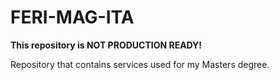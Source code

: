 # FERI-MAG-ITA

**This repository is NOT PRODUCTION READY!**

Repository that contains services used for my Masters degree. 
